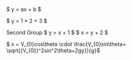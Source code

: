 $ y = ax + b $

$ y = 1 * 2 + 3  $

Second Group
$ y = x + 1 $
$ x = y + 2 $

$ x = V_{0}cos\theta \cdot \frac{V_{0}sin\theta+ \sqrt{{V_{0}}^2sin^2\theta+2gy}}{g}$